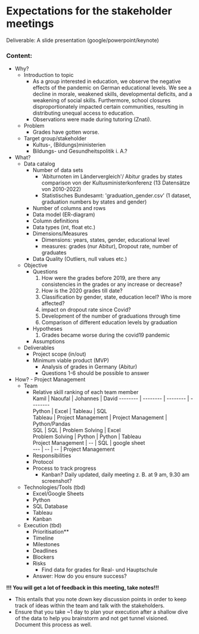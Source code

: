 # __Expectations for the stakeholder meetings__
Deliverable: A slide presentation (google/powerpoint/keynote)
### Content:
* Why?
  * Introduction to topic
    - As a group interested in education, we observe the negative effects of the pandemic on German educational levels. We see a decline in morale, weakened skills, developmental deficits, and a weakening of social skills. Furthermore, school closures disproportionately impacted certain communities, resulting in distributing unequal access to education.
    - Observations were made during tutoring (Znati).
  * Problem
    - Grades have gotten worse.
  * Target group/stakeholder
    - Kultus-, (Bildungs)ministerien
    - Bildungs- und Gesundheitspolitik i. A.?
* What?
  * Data catalog
    * Number of data sets
      - 'Abiturnoten im Ländervergleich'/ Abitur grades by states comparison von der Kultusministerkonferenz (13 Datensätze von 2010-2022)
      - Statistisches Bundesamt: 'graduation_gender.csv' (1 dataset, graduation numbers by states and gender)
    * Number of columns and rows
    * Data model (ER-diagram)
    * Column definitions
    * Data types (int, float etc.)
    * Dimensions/Measures
      - Dimensions: years, states, gender, educational level
      - measures: grades (nur Abitur), Dropout rate, number of graduates
    * Data Quality (Outliers, null values etc.)
  * Objective
    * Questions
      1. How were the grades before 2019, are there any consistencies in the grades or any increase or decrease?
      2. How is the 2020 grades till date?
      3. Classification by gender, state, education lecel? Who is more affected?
      4. impact on dropout rate since Covid?
      5. Development of the number of graduations through time
      6. Comparison of different education levels by graduation
    * Hypotheses
      1. Grades became worse during the covid19 pandemic
    * Assumptions
  * Deliverables
    * Project scope (in/out)
    * Minimum viable product (MVP) 
      - Analysis of grades in Germany (Abitur)
      - Questions 1-6 should be possible to answer
* How? - Project Management
    * Team
      * Relative skill ranking of each team member  
        Kamil               | Naoufal               | Johannes            | David 
        --------            | --------              | --------            | --------  
        Python              | Excel                 | Tableau             | SQL  
        Tableau             | Project Management    | Project Management  | Python/Pandas  
        SQL                 | SQL                   | Problem Solving     | Excel  
        Problem Solving     | Python                | Python              | Tableau  
        Project Management  | --                    | SQL                 | google sheet  
        ---                 | --                    | --                  | Project Management  
      * Responsibilities
      * Protocol
      * Process to track progress
        - Kanban? Daily updated, daily meeting z. B. at 9 am, 9.30 am screenshot?
  * Technologies/Tools (tbd)
      * Excel/Google Sheets
      * Python
      * SQL Database
      * Tableau
      * Kanban
   * Execution (tbd)
      * Prioritisation**
      * Timeline
      * Milestones
      * Deadlines
      * Blockers
      * Risks
        - Find data for grades for Real- und Hauptschule
      * Answer: How do you ensure success?

__!!! You will get a lot of feedback in this meeting, take notes!!!__ 
* This entails that you note down key discussion points in order to keep track of ideas within the team and talk with the stakeholders. 
* Ensure that you take ~1 day to plan your execution after a shallow dive of the data to help you brainstorm and not get tunnel visioned. Document this process as well.

